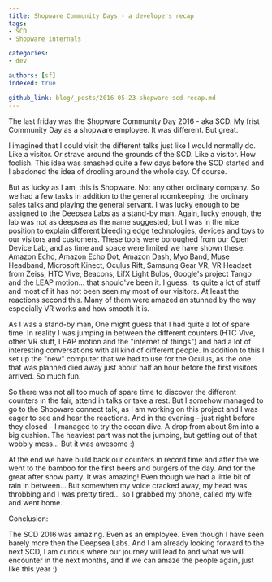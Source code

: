 ```yaml
---
title: Shopware Community Days - a developers recap
tags: 
- SCD
- Shopware internals

categories:
- dev

authors: [sf]
indexed: true

github_link: blog/_posts/2016-05-23-shopware-scd-recap.md
---
```


The last friday was the Shopware Community Day 2016 - aka SCD. My frist Community Day as a shopware employee. It was different. But great.

I imagined that I could visit the different talks just like I would normally do. Like a visitor. Or strave around the grounds of the SCD. Like a visitor. How foolish. This idea was smashed quite a few days before the SCD started and I abadoned the idea of drooling around the whole day. Of course.

But as lucky as I am, this is Shopware. Not any other ordinary company. So we had a few tasks in addition to the general roomkeeping, the ordinary sales talks and playing the general servant. I was lucky enough to be assigned to the Deepsea Labs as a stand-by man. Again, lucky enough, the lab was not as deepsea as the name suggested, but I was in the nice position to explain different bleeding edge technologies, devices and toys to our visitors and customers. These tools were boroughed from our Open Device Lab, and as time and space were limited we have shown these:
Amazon Echo, Amazon Echo Dot, Amazon Dash, Myo Band, Muse Headband, Microsoft Kinect, Oculus Rift, Samsung Gear VR, VR Headset from Zeiss, HTC Vive, Beacons, LifX Light Bulbs, Google's project Tango and the LEAP motion... that should've been it. I guess. Its quite a lot of stuff and most of it has not been seen my most of our visitors. At least the reactions second this. Many of them were amazed an stunned by the way especially VR works and how smooth it is.

As I was a stand-by man, One might guess that I had quite a lot of spare time. In reality I was jumping in between the different counters (HTC Vive, other VR stuff, LEAP motion and the "internet of things") and had a lot of interesting conversations with all kind of different people. In addition to this I set up the "new" computer that we had to use for the Oculus, as the one that was planned died away just about half an hour before the first visitors arrived. So much fun. 

So there was not all too much of spare time to discover the different counters in the fair, attend in talks or take a rest. But I somehow managed to go to the Shopware connect talk, as I am working on this project and I was eager to see and hear the reactions. And in the evening - just right before they closed - I managed to try the ocean dive. A drop from about 8m into a big cushion. The heaviest part was not the jumping, but getting out of that wobbly mess... But it was awesome :)

At the end we have build back our counters in record time and after the we went to the bamboo for the first beers and burgers of the day. And for the great after show party. It was amazing! Even though we had a little bit of rain in between... But somewhen my voice cracked away, my head was throbbing and I was pretty tired... so I grabbed my phone, called my wife and went home.

Conclusion:

The SCD 2016 was amazing. Even as an employee. Even though I have seen barely more then the Deepsea Labs. And I am already looking forward to the next SCD, I am curious where our journey will lead to and what we will encounter in the next months, and if we can amaze the people again, just like this year :)